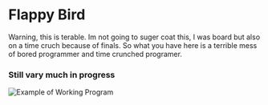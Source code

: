 # Flappy Bird
Warning, this is terable. Im not going to suger coat this, I was board but also on a time cruch because of finals. So what you have here is a terrible mess of bored programmer and time crunched programer.

### Still vary much in progress
![Example of Working Program](https://github.com/yoyou446/FlappyLikeBird/blob/master/rmsrc/movie.gif "Example")

